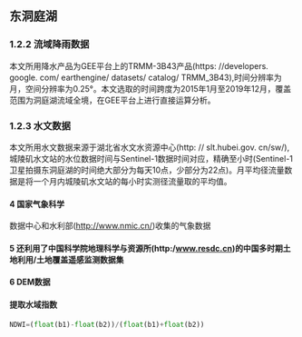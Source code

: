 ## 东洞庭湖

### 1.2.2 流域降雨数据

本文所用降水产品为GEE平台上的TRMM-3B43产品(https: //developers. google. com/ earthengine/ datasets/ catalog/ TRMM_3B43),时间分辨率为月，空间分辨率为0.25°。本文选取的时间跨度为2015年1月至2019年12月，覆盖范围为洞庭湖流域全境，在GEE平台上进行直接运算分析。

### 1.2.3 水文数据

本文所用水文数据来源于湖北省水文水资源中心(http: // slt.hubei.gov. cn/sw/),城陵矶水文站的水位数据时间与Sentinel-1数据时间对应，精确至小时(Sentinel-1卫星拍摄东洞庭湖的时间绝大部分为每天10点，少部分为22点)。月平均径流量数据是将一个月内城陵矶水文站的每小时实测径流量取的平均值。

#### 4 国家气象科学
数据中心和水利部(http://www.nmic.cn/)收集的气象数据

#### 5 还利用了中国科学院地理科学与资源所(http:/www.resdc.cn)的中国多时期土地利用/土地覆盖遥感监测数据集



#### 6 DEM数据



#### 提取水域指数

```python
NDWI=(float(b1)-float(b2))/(float(b1)+float(b2))
```

